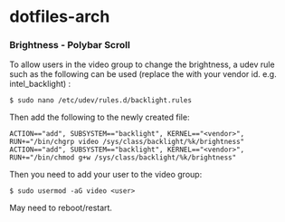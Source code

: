 # dotfiles-arch

### Brightness - Polybar Scroll
To allow users in the video group to change the brightness, a udev rule such as the following can be used (replace the <vendor> with your vendor id. e.g. intel_backlight) :

~~~
$ sudo nano /etc/udev/rules.d/backlight.rules
~~~
Then add the following to the newly created file:

~~~
ACTION=="add", SUBSYSTEM=="backlight", KERNEL=="<vendor>", RUN+="/bin/chgrp video /sys/class/backlight/%k/brightness"
ACTION=="add", SUBSYSTEM=="backlight", KERNEL=="<vendor>", RUN+="/bin/chmod g+w /sys/class/backlight/%k/brightness"
~~~

Then you need to add your user to the video group:

~~~
$ sudo usermod -aG video <user>
~~~

May need to reboot/restart.

